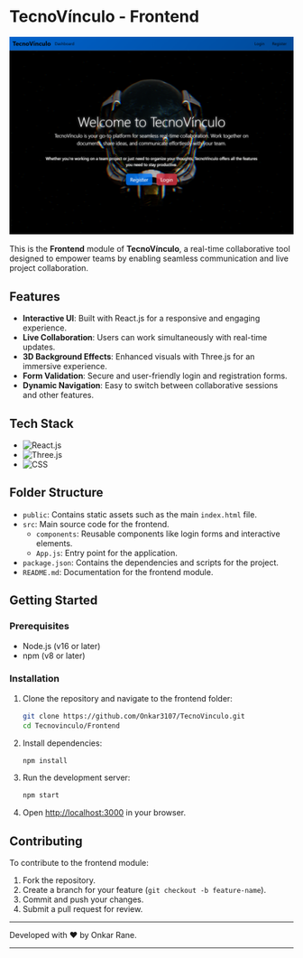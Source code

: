 # TecnoVínculo - Frontend

![Landing Page](./public/assets/landingPage.png)

This is the **Frontend** module of **TecnoVínculo**, a real-time collaborative tool designed to empower teams by enabling seamless communication and live project collaboration.

## Features

- **Interactive UI**: Built with React.js for a responsive and engaging experience.
- **Live Collaboration**: Users can work simultaneously with real-time updates.
- **3D Background Effects**: Enhanced visuals with Three.js for an immersive experience.
- **Form Validation**: Secure and user-friendly login and registration forms.
- **Dynamic Navigation**: Easy to switch between collaborative sessions and other features.

## Tech Stack

- ![React.js](https://img.shields.io/badge/-React.js-61DAFB?logo=react&logoColor=white)
- ![Three.js](https://img.shields.io/badge/-Three.js-black?logo=three.js&logoColor=white)
- ![CSS](https://img.shields.io/badge/-CSS-1572B6?logo=css3&logoColor=white)

## Folder Structure

- `public`: Contains static assets such as the main `index.html` file.
- `src`: Main source code for the frontend.
  - `components`: Reusable components like login forms and interactive elements.
  - `App.js`: Entry point for the application.
- `package.json`: Contains the dependencies and scripts for the project.
- `README.md`: Documentation for the frontend module.

## Getting Started

### Prerequisites

- Node.js (v16 or later)
- npm (v8 or later)

### Installation

1. Clone the repository and navigate to the frontend folder:
   ```bash
   git clone https://github.com/Onkar3107/TecnoVinculo.git
   cd Tecnovinculo/Frontend
   ```

2. Install dependencies:
   ```bash
   npm install
   ```

3. Run the development server:
   ```bash
   npm start
   ```

4. Open [http://localhost:3000](http://localhost:3000) in your browser.

## Contributing

To contribute to the frontend module:
1. Fork the repository.
2. Create a branch for your feature (`git checkout -b feature-name`).
3. Commit and push your changes.
4. Submit a pull request for review.

---

Developed with ❤️ by Onkar Rane.

---